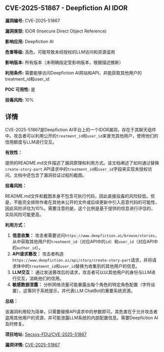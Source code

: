 ## CVE-2025-51867 - Deepfiction AI IDOR

**漏洞编号:** CVE-2025-51867

**漏洞类型:** IDOR (Insecure Direct Object Reference)

**影响应用:** Deepfiction AI

**危害等级:** 高危，可能导致未经授权的LLM访问和资源滥用

**影响版本:** 所有版本（未明确指定受影响版本，根据描述推断）

**利用条件:** 需要能够访问Deepfiction AI网站和API，并能获取其他用户的treatment_id和user_id

**POC 可用性:** 是

**投毒风险:** 10%

## 详情

CVE-2025-51867是Deepfiction AI平台上的一个IDOR漏洞，存在于其聊天组件中。攻击者可以利用公开的`treatment_id`和`user_id`来冒充其他用户，使用他们的信用额度与LLM进行交互。

**有效性：**

提供的README.md文件描述了漏洞原理和利用方式。该文档阐述了如何通过替换`create-story-part` API请求中的`treatment_id`和`user_id`字段来实现未授权访问。文档中还包含了漏洞验证过程的截图。

**投毒风险：**

README.md文件和截图本身不包含可执行代码，因此直接投毒的风险较低。但是，不能完全排除作者在其他未公开的文件或后续更新中引入恶意代码的可能性，因此风险评估为10%。需要注意的是，这个比例是基于提供的信息进行评估的，实际风险可能更高。

**利用方式：**

1.  **信息收集：** 攻击者需要访问`https://www.deepfiction.ai/browse/stories`，从中获取其他用户的`treatment_id`（对应API中的`id`）和`user_id`（对应API中的`author_id`）。
2.  **API请求篡改：** 攻击者构造`https://www.deepfiction.ai/api/story/create-story-part`请求，并将请求体中的`treatment_id`和`user_id`替换为收集到的其他用户的信息。
3.  **LLM交互：** 通过发送篡改后的请求，攻击者可以以其他用户的身份与LLM进行交互，消耗他们的信用。
4.  **敏感数据泄露：** 分析网络流量可能暴露出每个角色的特定角色配置（字符设置），这等同于系统提示，并代表LLM ChatBot的重要系统资源。

**总结：**

该漏洞利用较为简单，只需要替换API请求中的参数即可。其危害在于允许攻击者盗用其他用户的资源，并可能泄露LLM系统的内部配置信息。需要Deepfiction AI及时修复。

**项目地址:** [Secsys-FDU/CVE-2025-51867](https://github.com/Secsys-FDU/CVE-2025-51867)

**漏洞详情:** [CVE-2025-51867](https://nvd.nist.gov/vuln/detail/CVE-2025-51867)